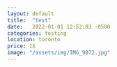 ```yaml
---
layout: default
title:  "test"
date:   2022-01-01 12:52:03 -0500
categories: testing
location: toronto
price: 1$
image: "/assets/img/IMG_9072.jpg"
---
```


